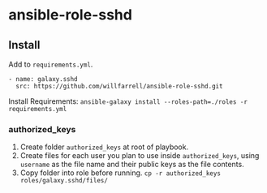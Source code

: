 # ansible-role-sshd

## Install
Add to `requirements.yml`.
```
- name: galaxy.sshd
  src: https://github.com/willfarrell/ansible-role-sshd.git
```

Install Requirements:
`ansible-galaxy install --roles-path=./roles -r requirements.yml`

### authorized_keys
1. Create folder `authorized_keys` at root of playbook.
1. Create files for each user you plan to use inside `authorized_keys`, using `username` as the file name and their public keys as the file contents.
1. Copy folder into role before running. `cp -r authorized_keys roles/galaxy.sshd/files/`

